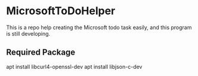 # MicrosoftToDoHelper
This is a repo help creating the Microsoft todo task easily, and this program is still developing.

## Required Package
apt install libcurl4-openssl-dev
apt install libjson-c-dev

